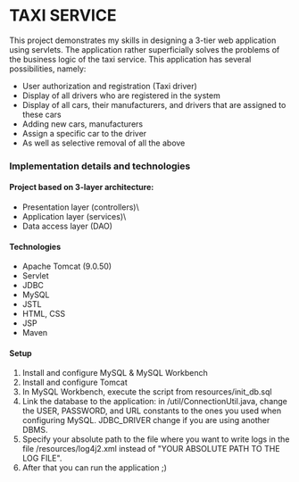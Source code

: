 # TAXI SERVICE

This project demonstrates my skills in designing a 3-tier web application using servlets. The application rather superficially solves the problems of the business logic of the taxi service.
This application has several possibilities, namely:
* User authorization and registration (Taxi driver)
* Display of all drivers who are registered in the system
* Display of all cars, their manufacturers, and drivers that are assigned to these cars
* Adding new cars, manufacturers
* Assign a specific car to the driver
* As well as selective removal of all the above

### Implementation details and technologies
#### Project based on 3-layer architecture:
* Presentation layer (controllers)\
* Application layer (services)\
* Data access layer (DAO)

#### Technologies
* Apache Tomcat (9.0.50)
* Servlet
* JDBC
* MySQL
* JSTL
* HTML, CSS
* JSP
* Maven

#### Setup
1. Install and configure MySQL & MySQL Workbench
2. Install and configure Tomcat
3. In MySQL Workbench, execute the script from resources/init_db.sql
4. Link the database to the application: in /util/ConnectionUtil.java, change the USER, PASSWORD, and URL constants to the ones you used when configuring MySQL. JDBC_DRIVER change if you are using another DBMS.
5. Specify your absolute path to the file where you want to write logs in the file /resources/log4j2.xml instead of "YOUR ABSOLUTE PATH TO THE LOG FILE".
6. After that you can run the application ;)